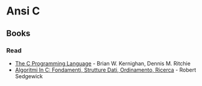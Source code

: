 # Ansi C

## Books

### Read

- [The C Programming Language](https://www.goodreads.com/book/show/515601.The_C_Programming_Language) - Brian W. Kernighan, Dennis M. Ritchie
- [Algoritmi In C: Fondamenti, Strutture Dati, Ordinamento, Ricerca](https://www.goodreads.com/book/show/9702688-algoritmi-in-c) - Robert Sedgewick
